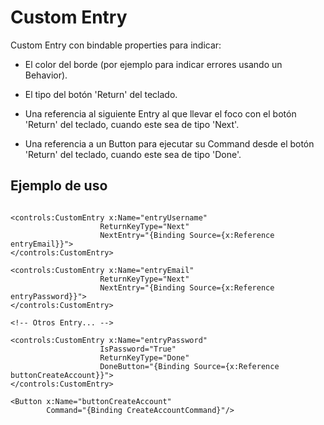 Custom Entry
=============

Custom Entry con bindable properties para indicar:

 - El color del borde (por ejemplo para indicar errores usando un Behavior).

 - El tipo del botón 'Return' del teclado.

 - Una referencia al siguiente Entry al que llevar el foco con el botón 'Return' del teclado, cuando este sea de tipo 'Next'.

 - Una referencia a un Button para ejecutar su Command desde el botón 'Return' del teclado, cuando este sea de tipo 'Done'.


## Ejemplo de uso

```

<controls:CustomEntry x:Name="entryUsername"
                    ReturnKeyType="Next"
                    NextEntry="{Binding Source={x:Reference entryEmail}}">
</controls:CustomEntry>

<controls:CustomEntry x:Name="entryEmail"
                    ReturnKeyType="Next"
                    NextEntry="{Binding Source={x:Reference entryPassword}}">
</controls:CustomEntry>

<!-- Otros Entry... -->

<controls:CustomEntry x:Name="entryPassword"
                    IsPassword="True"
                    ReturnKeyType="Done"
                    DoneButton="{Binding Source={x:Reference buttonCreateAccount}}">
</controls:CustomEntry>

<Button x:Name="buttonCreateAccount"
        Command="{Binding CreateAccountCommand}"/>
  
```
